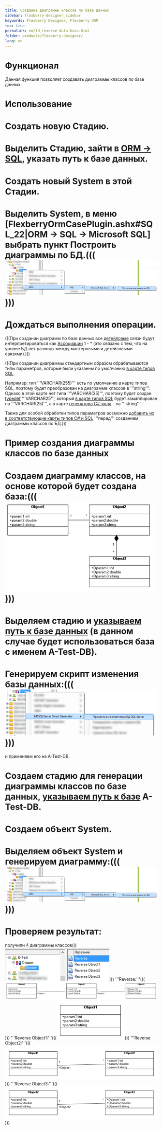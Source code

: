 ```yaml
---
title: Создание диаграммы классов по базе данных
sidebar: flexberry-designer_sidebar
keywords: Flexberry Designer, Flexberry ORM
toc: true
permalink: en/fd_reverse-data-base.html
folder: products/flexberry-designer/
lang: en
---
```


# Функционал
Данная функция позволяет создавать диаграммы классов по базе данных.

# Использование
# Создать новую Стадию.
# Выделить Стадию, зайти в [ORM -> SQL](configure--m-s--s-q-l--server-direct-generator.html), указать путь к базе данных.
# Создать новый System в этой Стадии.
# Выделить System, в меню [FlexberryOrmCasePlugin.ashx#SQL_22|ORM -> SQL -> Microsoft SQL] выбрать пункт Построить диаграммы по БД.(((![](/images/pages/img/page/ReverseDataBase/ReengineeringPlugin.png))))
# Дождаться выполнения операции.

(((<msg type=note>При создании диаграмм по базе данных все [детейловые](fo_detail-associations-properties.html) связи будут интерпретироваться как [Ассоциации](fo_master-association.html) 1 - * (это связано с тем, что на уровне БД нет разницы между мастеровыми и детейловыми связями).</msg>)))

(((<msg type=note>При создании диаграммы стандартным образом обрабатываются типы параметров, которые были указанны по умолчанию [в карте типов SQL](fd_types-map.html).

Например:
тип '''VARCHAR(255)''' есть по умолчанию в карте типов SQL, поэтому будет преобразован на диаграмме классов в '''string'''. Однако в этой карте нет типа '''VARCHAR(25)''', поэтому будет создан [typedef](classes-with-stereotype--typedef.html) '''VARCHAR25''', который [в карте типов SQL](types-map.html) будет замаппирован на '''VARCHAR(25)''', а в карте [генератора C#-кода](flexberry-orm-case-plugin.html) - на '''string'''.

Также для особой обработки типов параметров возможно [добавить их в соответствующие карты типов C# и SQL](classes-with-stereotype--typedef.html) '''перед''' созданием диаграммы классов по БД.</msg>)))

# Пример создания диаграммы классов по базе данных

# Создаем диаграмму классов, на основе которой будет создана база:(((![](/images/pages/img/page/ReverseDataBase/Reeng-step-7-0.png))))
# Выделяем стадию и [указываем путь к базе данных](configure--m-s--s-q-l--server-direct-generator.html) (в данном случае будет использоваться база с именем A-Test-DB).
# Генерируем скрипт изменения базы данных:(((![](/images/pages/img/page/ReverseDataBase/Reeng-step-3.png))))
и применяем его на A-Test-DB.
# Создаем стадию для генерации диаграммы классов по базе данных, [указываем путь к базе](configure--m-s--s-q-l--server-direct-generator.html) A-Test-DB.
# Создаем объект System.
# Выделяем объект System и генерируем диаграмму:(((![](/images/pages/img/page/ReverseDataBase/ReengineeringPlugin.png))))
# Проверяем результат:

получили 4 диаграммы классов(((![](/images/pages/img/page/ReverseDataBase/Reeng-step-7-1.png))))
'''Reverse:'''(((![](/images/pages/img/page/ReverseDataBase/Reeng-step-7-2.png))))
'''Reverse Object1:'''(((![](/images/pages/img/page/ReverseDataBase/Reeng-step-7-3.png))))
'''Reverse Object2:'''(((![](/images/pages/img/page/ReverseDataBase/Reeng-step-7-4.png))))
'''Reverse Object3:'''(((![](/images/pages/img/page/ReverseDataBase/Reeng-step-7-5.png))))







